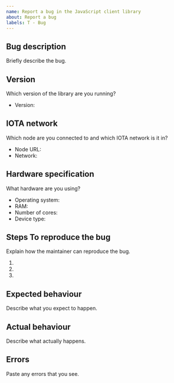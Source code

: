 ```yaml
---
name: Report a bug in the JavaScript client library
about: Report a bug
labels: T - Bug
---
```


## Bug description

Briefly describe the bug.

## Version

Which version of the library are you running?

- Version:

## IOTA network

Which node are you connected to and which IOTA network is it in?

- Node URL:
- Network:

## Hardware specification

What hardware are you using?

- Operating system:
- RAM:
- Number of cores:
- Device type:

## Steps To reproduce the bug

Explain how the maintainer can reproduce the bug.

1. 
2. 
3. 

## Expected behaviour

Describe what you expect to happen.

## Actual behaviour

Describe what actually happens.

## Errors

Paste any errors that you see.
